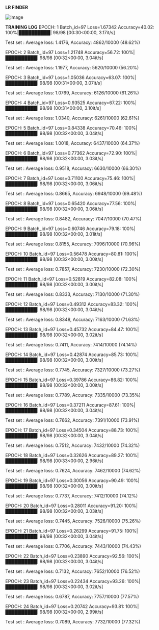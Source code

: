 

**LR FINDER**

![image](https://user-images.githubusercontent.com/52197131/219640252-9b7beb33-fa6c-4463-8f6f-0d09b7a6c3a3.png)







**TRAINING LOG**
EPOCH: 1
Batch_id=97 Loss=1.67342 Accuracy=40.02: 100%|██████████| 98/98 [00:30<00:00,  3.17it/s]

 Test set : Average loss: 1.4176, Accuracy: 4862/10000 (48.62%)

EPOCH: 2
Batch_id=97 Loss=1.21748 Accuracy=56.72: 100%|██████████| 98/98 [00:32<00:00,  3.04it/s]

 Test set : Average loss: 1.1977, Accuracy: 5620/10000 (56.20%)

EPOCH: 3
Batch_id=97 Loss=1.05036 Accuracy=63.07: 100%|██████████| 98/98 [00:31<00:00,  3.07it/s]

 Test set : Average loss: 1.0769, Accuracy: 6126/10000 (61.26%)

EPOCH: 4
Batch_id=97 Loss=0.93525 Accuracy=67.22: 100%|██████████| 98/98 [00:31<00:00,  3.10it/s]

 Test set : Average loss: 1.0340, Accuracy: 6261/10000 (62.61%)

EPOCH: 5
Batch_id=97 Loss=0.84338 Accuracy=70.46: 100%|██████████| 98/98 [00:32<00:00,  3.04it/s]

 Test set : Average loss: 1.0018, Accuracy: 6437/10000 (64.37%)

EPOCH: 6
Batch_id=97 Loss=0.77362 Accuracy=72.90: 100%|██████████| 98/98 [00:32<00:00,  3.03it/s]

 Test set : Average loss: 0.9518, Accuracy: 6630/10000 (66.30%)

EPOCH: 7
Batch_id=97 Loss=0.71100 Accuracy=75.46: 100%|██████████| 98/98 [00:32<00:00,  3.06it/s]

 Test set : Average loss: 0.8665, Accuracy: 6948/10000 (69.48%)

EPOCH: 8
Batch_id=97 Loss=0.65420 Accuracy=77.56: 100%|██████████| 98/98 [00:32<00:00,  3.06it/s]

 Test set : Average loss: 0.8482, Accuracy: 7047/10000 (70.47%)

EPOCH: 9
Batch_id=97 Loss=0.60746 Accuracy=79.18: 100%|██████████| 98/98 [00:32<00:00,  3.01it/s]

 Test set : Average loss: 0.8155, Accuracy: 7096/10000 (70.96%)

EPOCH: 10
Batch_id=97 Loss=0.56478 Accuracy=80.81: 100%|██████████| 98/98 [00:32<00:00,  3.00it/s]

 Test set : Average loss: 0.7857, Accuracy: 7230/10000 (72.30%)

EPOCH: 11
Batch_id=97 Loss=0.52819 Accuracy=82.08: 100%|██████████| 98/98 [00:32<00:00,  3.00it/s]

 Test set : Average loss: 0.8333, Accuracy: 7130/10000 (71.30%)

EPOCH: 12
Batch_id=97 Loss=0.49312 Accuracy=83.32: 100%|██████████| 98/98 [00:32<00:00,  3.04it/s]

 Test set : Average loss: 0.8348, Accuracy: 7163/10000 (71.63%)

EPOCH: 13
Batch_id=97 Loss=0.45732 Accuracy=84.47: 100%|██████████| 98/98 [00:32<00:00,  3.02it/s]

 Test set : Average loss: 0.7411, Accuracy: 7414/10000 (74.14%)

EPOCH: 14
Batch_id=97 Loss=0.42874 Accuracy=85.73: 100%|██████████| 98/98 [00:32<00:00,  3.00it/s]

 Test set : Average loss: 0.7745, Accuracy: 7327/10000 (73.27%)

EPOCH: 15
Batch_id=97 Loss=0.39786 Accuracy=86.82: 100%|██████████| 98/98 [00:32<00:00,  3.00it/s]

 Test set : Average loss: 0.7789, Accuracy: 7335/10000 (73.35%)

EPOCH: 16
Batch_id=97 Loss=0.37211 Accuracy=87.61: 100%|██████████| 98/98 [00:32<00:00,  3.04it/s]

 Test set : Average loss: 0.7662, Accuracy: 7391/10000 (73.91%)

EPOCH: 17
Batch_id=97 Loss=0.34504 Accuracy=88.73: 100%|██████████| 98/98 [00:32<00:00,  3.04it/s]

 Test set : Average loss: 0.7512, Accuracy: 7432/10000 (74.32%)

EPOCH: 18
Batch_id=97 Loss=0.32626 Accuracy=89.27: 100%|██████████| 98/98 [00:33<00:00,  2.96it/s]

 Test set : Average loss: 0.7624, Accuracy: 7462/10000 (74.62%)

EPOCH: 19
Batch_id=97 Loss=0.30056 Accuracy=90.49: 100%|██████████| 98/98 [00:32<00:00,  3.00it/s]

 Test set : Average loss: 0.7737, Accuracy: 7412/10000 (74.12%)

EPOCH: 20
Batch_id=97 Loss=0.28011 Accuracy=91.20: 100%|██████████| 98/98 [00:32<00:00,  3.03it/s]

 Test set : Average loss: 0.7445, Accuracy: 7526/10000 (75.26%)

EPOCH: 21
Batch_id=97 Loss=0.26299 Accuracy=91.75: 100%|██████████| 98/98 [00:32<00:00,  3.04it/s]

 Test set : Average loss: 0.7706, Accuracy: 7443/10000 (74.43%)

EPOCH: 22
Batch_id=97 Loss=0.23890 Accuracy=92.56: 100%|██████████| 98/98 [00:32<00:00,  3.04it/s]

 Test set : Average loss: 0.7132, Accuracy: 7652/10000 (76.52%)

EPOCH: 23
Batch_id=97 Loss=0.22434 Accuracy=93.26: 100%|██████████| 98/98 [00:32<00:00,  3.02it/s]

 Test set : Average loss: 0.6787, Accuracy: 7757/10000 (77.57%)

EPOCH: 24
Batch_id=97 Loss=0.20742 Accuracy=93.81: 100%|██████████| 98/98 [00:32<00:00,  2.99it/s]

 Test set : Average loss: 0.7089, Accuracy: 7732/10000 (77.32%)


